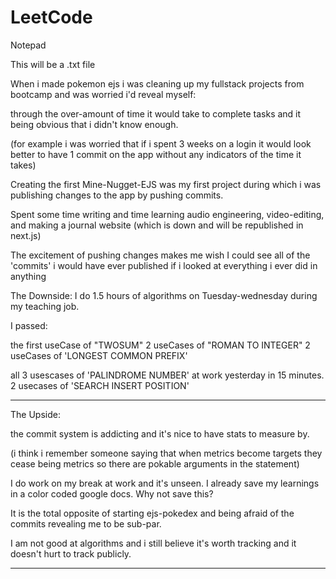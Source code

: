 # LeetCode
Notepad

This will be a .txt file

When i made pokemon ejs i was cleaning up my fullstack projects from bootcamp and was worried i'd reveal myself:

through the over-amount of time it would take to complete tasks and it being obvious that i didn't know enough.

(for example i was worried that if i spent 3 weeks on a login it would look better to have 1 commit on the app without any indicators of the time it takes)

Creating the first Mine-Nugget-EJS was my first project during which i was publishing changes to the app by pushing commits.

Spent some time writing and time learning audio engineering, video-editing, and making a journal website (which is down and will be republished in next.js)

The excitement of 
pushing changes makes me wish I could see all of the 'commits' i would have ever published if i looked at everything i ever did in anything

The Downside:
I do 1.5 hours of algorithms on Tuesday-wednesday during my teaching job.

I passed:

the first useCase of "TWOSUM"
2 useCases of "ROMAN TO INTEGER"
2 useCases of 'LONGEST COMMON PREFIX'

all 3 usescases of 'PALINDROME NUMBER' at work yesterday in 15 minutes.
2 usecases of 'SEARCH INSERT POSITION'

* * * * * * * * * * * * * * * * * * * * * * * * * * * * * * * * * * * * * 

The Upside: 

the commit system is addicting and it's nice to have stats to measure by.

(i think i remember someone saying that when metrics become targets they cease being metrics so there are pokable arguments in the statement)

I do work on my break at work and it's unseen.
I already save my learnings in a color coded google docs. Why not save this?

It is the total opposite of starting ejs-pokedex and being afraid of the commits revealing me to be sub-par. 

I am not good at algorithms and i still believe it's worth tracking and it doesn't hurt to track publicly.  
* * * * * * * * * * * * * * * * * * * * * * * * * * * * * * * * * * * * * 
    
